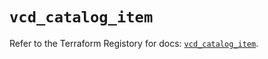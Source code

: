 # `vcd_catalog_item`

Refer to the Terraform Registory for docs: [`vcd_catalog_item`](https://registry.terraform.io/providers/vmware/vcd/3.10.0/docs/resources/catalog_item).
